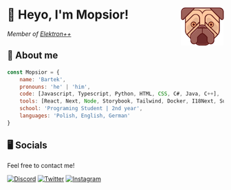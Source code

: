 <h1>👋 Heyo, I'm Mopsior! <img src="https://raw.githubusercontent.com/Mopsior/mopsior/main/assets/pug.png" align="right" alt="logo"></h1>
<p><em>Member of <a href="https://github.com/ElektronPlus">Elektron++</a></em></p>

## 👨 About me

```javascript
const Mopsior = {
    name: 'Bartek',
    pronouns: 'he' | 'him',
    code: [Javascript, Typescript, Python, HTML, CSS, C#, Java, C++],
    tools: [React, Next, Node, Storybook, Tailwind, Docker, I18Next, Supabase, GraphQL, OpenCV, Mediapipe],
    school: 'Programing Student | 2nd year',
    languages: 'Polish, English, German'
}
```

## 🖥️ Socials

Feel free to contact me!

[![Discord](https://img.shields.io/badge/Mopsior%237997-%235662f6?style=for-the-badge&logo=discord&logoColor=white)](https://discord.com/users/469481610526457856) [![Twitter](https://img.shields.io/badge/Twitter-%231DA1F2?style=for-the-badge&logo=twitter&logoColor=white)](https://twitter.com/Mopsior) [![Instagram](https://img.shields.io/badge/Instagram-%23d52e85?style=for-the-badge&logo=instagram&logoColor=white)](https://instagram.com/mopsior_dev/)
